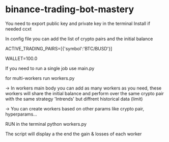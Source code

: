 # binance-trading-bot-mastery

You need to export public key and private key in the terminal 
Install if needed ccxt 

In config file you can add the list of crypto pairs 
and the initial balance 

ACTIVE_TRADING_PAIRS=[{'symbol':'BTC/BUSD'}]

WALLET=100.0

If you need to run a single job use main.py 

for multi-workers run workers.py 

-> In workers main body you can add as many workers as you need, these workers will share the initial balance and perform over the same crypto pair with the same strategy 'Intrends' but diffrent historical data (limit)

-> You can create workers based on other params like crypto pair, hyperparams... 


RUN in the terminal python workers.py 

The script will display a the end the gain & losses of each worker

